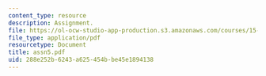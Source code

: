 ```yaml
---
content_type: resource
description: Assignment.
file: https://ol-ocw-studio-app-production.s3.amazonaws.com/courses/15-988-system-dynamics-self-study-fall-1998-spring-1999/288e252b6243a625454bbe45e1894138_assn5.pdf
file_type: application/pdf
resourcetype: Document
title: assn5.pdf
uid: 288e252b-6243-a625-454b-be45e1894138
---
```

